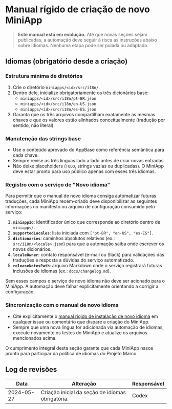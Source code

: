 # Manual rígido de criação de novo MiniApp

> **Este manual está em evolução.** Até que novas seções sejam publicadas, a
> automação deve seguir à risca as instruções abaixo sobre idiomas. Nenhuma etapa
> pode ser pulada ou adaptada.

## Idiomas (obrigatório desde a criação)

### Estrutura mínima de diretórios

1. Crie o diretório `miniapps/<id>/src/i18n/`.
2. Dentro dele, inicialize obrigatoriamente os três dicionários base:
   - `miniapps/<id>/src/i18n/pt-BR.json`
   - `miniapps/<id>/src/i18n/en-US.json`
   - `miniapps/<id>/src/i18n/es-ES.json`
3. Garanta que os três arquivos compartilham exatamente as mesmas chaves e que os
   valores estão alinhados conceitualmente (tradução por sentido, não literal).

### Manutenção das strings base

- Use o conteúdo aprovado do AppBase como referência semântica para cada chave.
- Sempre revise as três línguas lado a lado antes de criar novas entradas.
- Não deixe placeholders (`TODO`, strings vazias ou duplicadas). O MiniApp deve
  estar pronto para uso público apenas com esses três idiomas.

### Registro com o serviço de "Novo idioma"

Para permitir que o manual de novo idioma consiga automatizar futuras
traduções, cada MiniApp recém-criado deve disponibilizar as seguintes
informações no manifesto ou arquivo de configuração consumido pelo serviço:

1. **`miniappId`**: identificador único que corresponde ao diretório dentro de
   `miniapps/`.
2. **`supportedLocales`**: lista iniciada com `["pt-BR", "en-US", "es-ES"]`.
3. **`dictionaries`**: caminhos absolutos relativos (ex.:
   `src/i18n/<locale>.json`) para que a automação saiba onde escrever os novos
   dicionários.
4. **`localeOwner`**: contato responsável (e-mail ou Slack) para validações das
   traduções e resposta a dúvidas do serviço automatizado.
5. **`releaseNotesPath`**: arquivo Markdown onde o serviço registrará futuras
   inclusões de idiomas (ex.: `docs/changelog.md`).

Sem esses campos o serviço de novo idioma não deve ser acionado para o MiniApp.
A automação deve falhar explicitamente orientando a corrigir a configuração.

### Sincronização com o manual de novo idioma

- Cite explicitamente o [manual rígido de instalação de novo idioma](./novo-idioma.md)
  em qualquer issue ou comentário que dispare a criação do MiniApp.
- Sempre que uma nova língua for adicionada via automação de idiomas, execute
  novamente os testes do MiniApp e atualize os arquivos mencionados acima.

O cumprimento integral desta seção garante que cada MiniApp nasce pronto para
participar da política de idiomas do Projeto Marco.

## Log de revisões

| Data       | Alteração | Responsável |
|------------|-----------|-------------|
| 2024-05-27 | Criação inicial da seção de idiomas obrigatória. | Codex |
